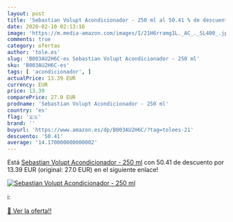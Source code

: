 ```yaml
---
layout: post
title: 'Sebastian Volupt Acondicionador - 250 ml al 50.41 % de descuento'
date: 2020-02-10 02:13:16
image: 'https://m.media-amazon.com/images/I/21H6rramg1L._AC_._SL400_.jpg'
comments: true
category: ofertas
author: 'tole.es'
slug: 'B003AU2H6C-es Sebastian Volupt Acondicionador - 250 ml'
sku: 'B003AU2H6C-es'
tags: [ 'acondicionador', ]
actualPrice: 13.39 EUR
currency: EUR
price: 13.39
comparePrice: 27.0 EUR
prodname: 'Sebastian Volupt Acondicionador - 250 ml'
country: 'es'
flag: '🇪🇸'
brand: ''
buyurl: 'https://www.amazon.es/dp/B003AU2H6C/?tag=tolees-21'
descuento: '50.41'
average: '14.170000000000002'
---
```


Está [Sebastian Volupt Acondicionador - 250 ml](https://www.amazon.es/dp/B003AU2H6C/?tag=tolees-21) con 50.41 de descuento por 13.39 EUR (original: 27.0 EUR) en el siguiente enlace!

[![Sebastian Volupt Acondicionador - 250 ml](https://m.media-amazon.com/images/I/21H6rramg1L._AC_._SL400_.jpg)](https://www.amazon.es/dp/B003AU2H6C/?tag=tolees-21)

ℹ️:


[🛒 Ver la oferta!!](https://www.amazon.es/dp/B003AU2H6C/?tag=tolees-21)
